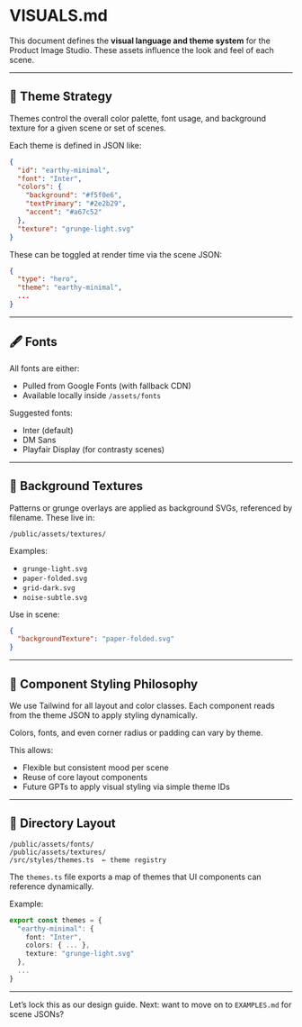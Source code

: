 # VISUALS.md

This document defines the **visual language and theme system** for the Product Image Studio. These assets influence the look and feel of each scene.

---

## 🎨 Theme Strategy

Themes control the overall color palette, font usage, and background texture for a given scene or set of scenes.

Each theme is defined in JSON like:

```json
{
  "id": "earthy-minimal",
  "font": "Inter",
  "colors": {
    "background": "#f5f0e6",
    "textPrimary": "#2e2b29",
    "accent": "#a67c52"
  },
  "texture": "grunge-light.svg"
}
```

These can be toggled at render time via the scene JSON:

```json
{
  "type": "hero",
  "theme": "earthy-minimal",
  ...
}
```

---

## 🖋 Fonts

All fonts are either:

* Pulled from Google Fonts (with fallback CDN)
* Available locally inside `/assets/fonts`

Suggested fonts:

* Inter (default)
* DM Sans
* Playfair Display (for contrasty scenes)

---

## 🧵 Background Textures

Patterns or grunge overlays are applied as background SVGs, referenced by filename. These live in:

```
/public/assets/textures/
```

Examples:

* `grunge-light.svg`
* `paper-folded.svg`
* `grid-dark.svg`
* `noise-subtle.svg`

Use in scene:

```json
{
  "backgroundTexture": "paper-folded.svg"
}
```

---

## 🧱 Component Styling Philosophy

We use Tailwind for all layout and color classes.
Each component reads from the theme JSON to apply styling dynamically.

Colors, fonts, and even corner radius or padding can vary by theme.

This allows:

* Flexible but consistent mood per scene
* Reuse of core layout components
* Future GPTs to apply visual styling via simple theme IDs

---

## 📁 Directory Layout

```
/public/assets/fonts/
/public/assets/textures/
/src/styles/themes.ts  ← theme registry
```

The `themes.ts` file exports a map of themes that UI components can reference dynamically.

Example:

```ts
export const themes = {
  "earthy-minimal": {
    font: "Inter",
    colors: { ... },
    texture: "grunge-light.svg"
  },
  ...
}
```

---

Let’s lock this as our design guide. Next: want to move on to `EXAMPLES.md` for scene JSONs?

